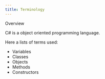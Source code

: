 ```yaml
---
title: Terminology
---
```


Overview

C# is a object oriented programming language.

Here a lists of terms used:
* Variables
* Classes 
* Objects
* Methods
* Constructors